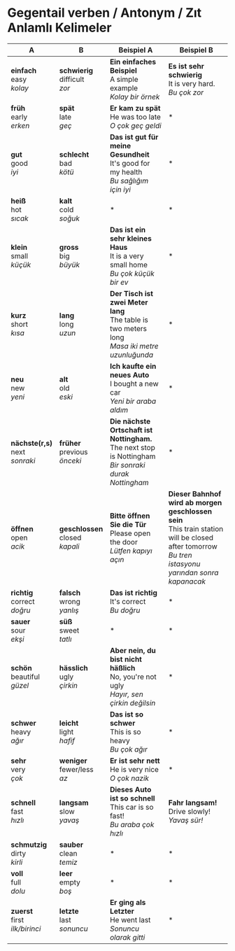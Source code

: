 # Gegentail verben / 	Antonym / Zıt Anlamlı Kelimeler

A | B | Beispiel A | Beispiel B
--- | --- | --- | ---
**einfach**<br>easy<br>_kolay_ | **schwierig**<br>difficult<br>_zor_ | **Ein einfaches Beispiel**<br>A simple example<br>_Kolay bir örnek_ | **Es ist sehr schwierig**<br>It is very hard.<br>_Bu çok zor_
**früh**<br>early<br>_erken_ | **spät**<br>late<br>_geç_ | **Er kam zu spät**<br>He was too late<br>_O çok geç geldi_ | *
**gut**<br>good<br>_iyi_ | **schlecht**<br>bad<br>_kötü_ | **Das ist gut für meine Gesundheit**<br>It's good for my health<br>_Bu sağlığım için iyi_ | *
**heiß**<br>hot<br>_sıcak_ | **kalt**<br>cold<br>_soğuk_ | * | *
**klein**<br>small<br>_küçük_ | **gross**<br>big<br>_büyük_ | **Das ist ein sehr kleines Haus**<br>It is a very small home<br>_Bu çok küçük bir ev_  | *
**kurz**<br>short<br>_kısa_ | **lang**<br>long<br>_uzun_ | **Der Tisch ist zwei Meter lang**<br>The table is two meters long<br>_Masa iki metre uzunluğunda_ | *
**neu**<br>new<br>_yeni_ | **alt**<br>old<br>_eski_ | **Ich kaufte ein neues Auto**<br>I bought a new car<br>_Yeni bir araba aldım_ | *
**nächste(r,s)**<br>next<br>_sonraki_ | **früher**<br>previous<br>_önceki_ | **Die nächste Ortschaft ist Nottingham.**<br>The next stop is Nottingham<br>_Bir sonraki durak Nottingham_ | *
**öffnen**<br>open<br>_acik_ | **geschlossen**<br>closed<br>_kapali_ | **Bitte öffnen Sie die Tür**<br>Please open the door<br>_Lütfen kapıyı açın_ | **Dieser Bahnhof wird ab morgen geschlossen sein**<br>This train station will be closed after tomorrow<br>_Bu tren istasyonu yarından sonra kapanacak_
**richtig**<br>correct<br>_doğru_ | **falsch**<br>wrong<br>_yanlış_ | **Das ist richtig**<br>It's correct<br>_Bu doğru_ | *
**sauer**<br>sour<br>_ekşi_ | **süß**<br>sweet<br>_tatlı_ | * | *
**schön**<br>beautiful<br>_güzel_ | **hässlich**<br>ugly<br>_çirkin_ | **Aber nein, du bist nicht häßlich**<br>No, you're not ugly<br>_Hayır, sen çirkin değilsin_ | *
**schwer**<br>heavy<br>_ağır_ | **leicht**<br>light<br>_hafif_ | **Das ist so schwer**<br>This is so heavy<br>_Bu çok ağır_ | *
**sehr**<br>very<br>_çok_ | **weniger**<br>fewer/less<br>_az_ | **Er ist sehr nett**<br>He is very nice<br>_O çok nazik_ | *
**schnell**<br>fast<br>_hızlı_ | **langsam**<br>slow<br>_yavaş_ | **Dieses Auto ist so schnell**<br>This car is so fast!<br>_Bu araba çok hızlı_ | **Fahr langsam!**<br>Drive slowly!<br>_Yavaş sür!_
**schmutzig**<br>dirty<br>_kirli_ | **sauber**<br>clean<br>_temiz_ | * | *
**voll**<br>full<br>_dolu_ | **leer**<br>empty<br>_boş_ | * | *
**zuerst**<br>first<br>_ilk/birinci_ | **letzte**<br>last<br>_sonuncu_ | **Er ging als Letzter**<br>He went last<br>_Sonuncu olarak gitti_ | *
